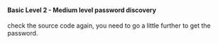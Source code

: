 #### Basic Level 2 - Medium level password discovery

check the source code again, you need to go a little further to get the password.
